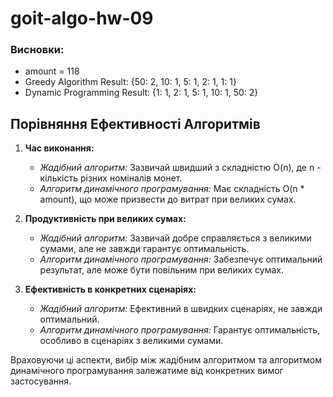 # goit-algo-hw-09
### Висновки:
- amount = 118
- Greedy Algorithm Result: {50: 2, 10: 1, 5: 1, 2: 1, 1: 1}
- Dynamic Programming Result: {1: 1, 2: 1, 5: 1, 10: 1, 50: 2}
## Порівняння Ефективності Алгоритмів

1. **Час виконання:**
   - *Жадібний алгоритм:* Зазвичай швидший з складністю O(n), де n - кількість різних номіналів монет.
   - *Алгоритм динамічного програмування:* Має складність O(n * amount), що може призвести до витрат при великих сумах.

2. **Продуктивність при великих сумах:**
   - *Жадібний алгоритм:* Зазвичай добре справляється з великими сумами, але не завжди гарантує оптимальність.
   - *Алгоритм динамічного програмування:* Забезпечує оптимальний результат, але може бути повільним при великих сумах.

3. **Ефективність в конкретних сценаріях:**
   - *Жадібний алгоритм:* Ефективний в швидких сценаріях, не завжди оптимальний.
   - *Алгоритм динамічного програмування:* Гарантує оптимальність, особливо в сценаріях з великими сумами.

Враховуючи ці аспекти, вибір між жадібним алгоритмом та алгоритмом динамічного програмування залежатиме від конкретних вимог застосування.
